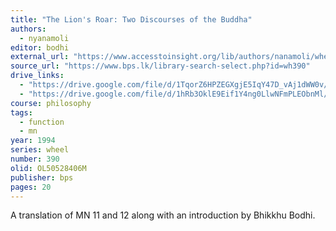```yaml
---
title: "The Lion's Roar: Two Discourses of the Buddha"
authors:
  - nyanamoli
editor: bodhi
external_url: "https://www.accesstoinsight.org/lib/authors/nanamoli/wheel390.html"
source_url: "https://www.bps.lk/library-search-select.php?id=wh390"
drive_links:
  - "https://drive.google.com/file/d/1TqorZ6HPZEGXgjE5IqY47D_vAj1dWW0v/view?usp=drivesdk"
  - "https://drive.google.com/file/d/1hRb3OklE9Eif1Y4ng0LlwNFmPLEObnMl/view?usp=drivesdk"
course: philosophy
tags:
  - function
  - mn
year: 1994
series: wheel
number: 390
olid: OL50528406M
publisher: bps
pages: 20
---
```


A translation of MN 11 and 12 along with an introduction by Bhikkhu Bodhi.
